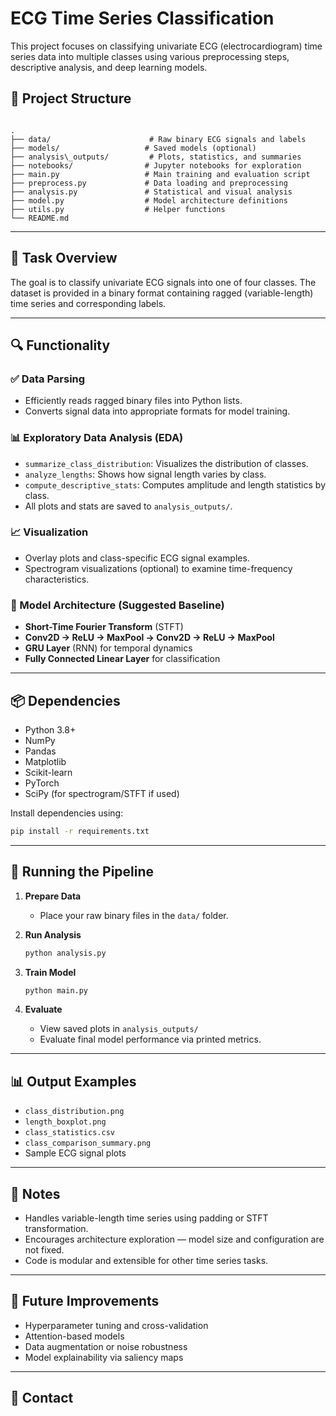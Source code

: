# ECG Time Series Classification

This project focuses on classifying univariate ECG (electrocardiogram) time series data into multiple classes using various preprocessing steps, descriptive analysis, and deep learning models.

## 📁 Project Structure

```

.
├── data/                      # Raw binary ECG signals and labels
├── models/                   # Saved models (optional)
├── analysis\_outputs/         # Plots, statistics, and summaries
├── notebooks/                # Jupyter notebooks for exploration
├── main.py                   # Main training and evaluation script
├── preprocess.py             # Data loading and preprocessing
├── analysis.py               # Statistical and visual analysis
├── model.py                  # Model architecture definitions
├── utils.py                  # Helper functions
└── README.md

````

---

## 🧪 Task Overview

The goal is to classify univariate ECG signals into one of four classes. The dataset is provided in a binary format containing ragged (variable-length) time series and corresponding labels.

---

## 🔍 Functionality

### ✅ Data Parsing
- Efficiently reads ragged binary files into Python lists.
- Converts signal data into appropriate formats for model training.

### 📊 Exploratory Data Analysis (EDA)
- `summarize_class_distribution`: Visualizes the distribution of classes.
- `analyze_lengths`: Shows how signal length varies by class.
- `compute_descriptive_stats`: Computes amplitude and length statistics by class.
- All plots and stats are saved to `analysis_outputs/`.

### 📈 Visualization
- Overlay plots and class-specific ECG signal examples.
- Spectrogram visualizations (optional) to examine time-frequency characteristics.

### 🧠 Model Architecture (Suggested Baseline)
- **Short-Time Fourier Transform** (STFT)
- **Conv2D → ReLU → MaxPool → Conv2D → ReLU → MaxPool**
- **GRU Layer** (RNN) for temporal dynamics
- **Fully Connected Linear Layer** for classification

---

## 📦 Dependencies

- Python 3.8+
- NumPy
- Pandas
- Matplotlib
- Scikit-learn
- PyTorch
- SciPy (for spectrogram/STFT if used)

Install dependencies using:

```bash
pip install -r requirements.txt
````

---

## 🚀 Running the Pipeline

1. **Prepare Data**

   * Place your raw binary files in the `data/` folder.

2. **Run Analysis**

   ```bash
   python analysis.py
   ```

3. **Train Model**

   ```bash
   python main.py
   ```

4. **Evaluate**

   * View saved plots in `analysis_outputs/`
   * Evaluate final model performance via printed metrics.

---

## 📊 Output Examples

* `class_distribution.png`
* `length_boxplot.png`
* `class_statistics.csv`
* `class_comparison_summary.png`
* Sample ECG signal plots

---

## 📌 Notes

* Handles variable-length time series using padding or STFT transformation.
* Encourages architecture exploration — model size and configuration are not fixed.
* Code is modular and extensible for other time series tasks.

---

## 🧠 Future Improvements

* Hyperparameter tuning and cross-validation
* Attention-based models
* Data augmentation or noise robustness
* Model explainability via saliency maps

---

## 📧 Contact
